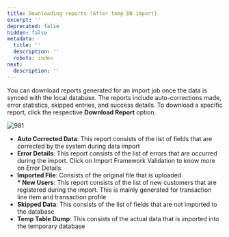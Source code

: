 ```yaml
---
title: Downloading reports (After temp DB import)
excerpt: ''
deprecated: false
hidden: false
metadata:
  title: ''
  description: ''
  robots: index
next:
  description: ''
---
```

You can download reports generated for an import job once the data is synced with the local database. The reports include auto-corrections made, error statistics, skipped entries, and success details. To download a specific report, click the respective **Download Report** option. 

![981](https://files.readme.io/49cb87e-Reports.png "Reports.png")

* **Auto Corrected Data**: This report consists of the list of fields that are corrected by the system during data import
* **Error Details**: This report consists of the list of errors that are occurred during the import. Click on Import Framework Validation to know more on Error Details.
* **Imported File**: Consists of the original file that is uploaded\
  **\* New Users**: This report consists of the list of new customers that are registered during the import. This is mainly generated for transaction line item and transaction profile
* **Skipped Data**: This consists of the list of fields that are not imported to the database
* **Temp Table Dump**: This consists of the actual data that is imported into the temporary database
